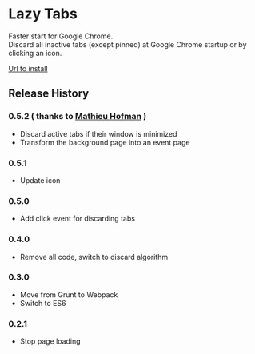 # Lazy Tabs
  
Faster start for Google Chrome.  
Discard all inactive tabs (except pinned) at Google Chrome startup or by clicking an icon.  

[Url to install](https://chrome.google.com/webstore/detail/lazy-tabs/aabgbgciohhaogajcnacpgilhmacdahc "lazy-tabs")

## Release History

### 0.5.2 ( thanks to [Mathieu Hofman](https://github.com/mhofman) )
  * Discard active tabs if their window is minimized
  * Transform the background page into an event page

### 0.5.1
  * Update icon

### 0.5.0
  * Add click event for discarding tabs

### 0.4.0
  * Remove all code, switch to discard algorithm

### 0.3.0
  * Move from Grunt to Webpack
  * Switch to ES6

### 0.2.1
  * Stop page loading
